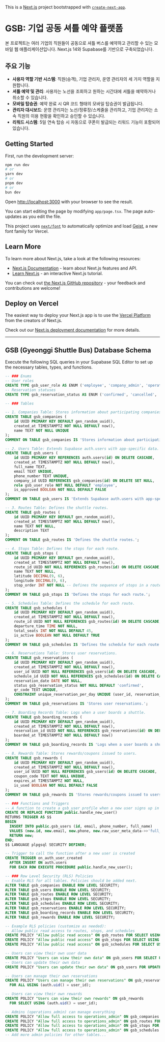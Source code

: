 This is a [Next.js](https://nextjs.org) project bootstrapped with [`create-next-app`](https://nextjs.org/docs/app/api-reference/cli/create-next-app).

# GSB: 기업 공동 셔틀 예약 플랫폼

본 프로젝트는 여러 기업의 직원들이 공동으로 셔틀 버스를 예약하고 관리할 수 있는 모바일 웹 애플리케이션입니다. Next.js 14와 Supabase를 기반으로 구축되었습니다.

## 주요 기능

- **사용자 역할 기반 시스템**: 직원(승객), 기업 관리자, 운영 관리자의 세 가지 역할을 지원합니다.
- **셔틀 예약 및 관리**: 사용자는 노선을 조회하고 원하는 시간대에 셔틀을 예약하거나 취소할 수 있습니다.
- **모바일 탑승권**: 예약 완료 시 QR 코드 형태의 모바일 탑승권이 발급됩니다.
- **관리자 대시보드**: 운영 관리자는 노선/정류장/스케줄을 관리하고, 기업 관리자는 소속 직원의 이용 현황을 확인하고 승인할 수 있습니다.
- **리워드 시스템**: 5일 연속 탑승 시 자동으로 쿠폰이 발급되는 리워드 기능이 포함되어 있습니다.

## Getting Started

First, run the development server:

```bash
npm run dev
# or
yarn dev
# or
pnpm dev
# or
bun dev
```

Open [http://localhost:3000](http://localhost:3000) with your browser to see the result.

You can start editing the page by modifying `app/page.tsx`. The page auto-updates as you edit the file.

This project uses [`next/font`](https://nextjs.org/docs/app/building-your-application/optimizing/fonts) to automatically optimize and load [Geist](https://vercel.com/font), a new font family for Vercel.

## Learn More

To learn more about Next.js, take a look at the following resources:

- [Next.js Documentation](https://nextjs.org/docs) - learn about Next.js features and API.
- [Learn Next.js](https://nextjs.org/learn) - an interactive Next.js tutorial.

You can check out [the Next.js GitHub repository](https://github.com/vercel/next.js) - your feedback and contributions are welcome!

## Deploy on Vercel

The easiest way to deploy your Next.js app is to use the [Vercel Platform](https://vercel.com/new?utm_medium=default-template&filter=next.js&utm_source=create-next-app&utm_campaign=create-next-app-readme) from the creators of Next.js.

Check out our [Next.js deployment documentation](https://nextjs.org/docs/app/building-your-application/deploying) for more details.

---

## GSB (Gyeonggi Shuttle Bus) Database Schema

Execute the following SQL queries in your Supabase SQL Editor to set up the necessary tables, types, and functions.

```sql
-- ### Enums
-- User roles
CREATE TYPE gsb_user_role AS ENUM ('employee', 'company_admin', 'operations_admin');
-- Reservation statuses
CREATE TYPE gsb_reservation_status AS ENUM ('confirmed', 'cancelled', 'completed');

-- ### Tables

-- 1. Companies Table: Stores information about participating companies.
CREATE TABLE gsb_companies (
    id UUID PRIMARY KEY DEFAULT gen_random_uuid(),
    created_at TIMESTAMPTZ NOT NULL DEFAULT now(),
    name TEXT NOT NULL UNIQUE
);
COMMENT ON TABLE gsb_companies IS 'Stores information about participating companies.';

-- 2. Users Table: Extends Supabase auth.users with app-specific data.
CREATE TABLE gsb_users (
    id UUID PRIMARY KEY REFERENCES auth.users(id) ON DELETE CASCADE,
    created_at TIMESTAMPTZ NOT NULL DEFAULT now(),
    full_name TEXT,
    email TEXT UNIQUE,
    phone_number TEXT UNIQUE,
    company_id UUID REFERENCES gsb_companies(id) ON DELETE SET NULL,
    role gsb_user_role NOT NULL DEFAULT 'employee',
    is_approved BOOLEAN NOT NULL DEFAULT FALSE
);
COMMENT ON TABLE gsb_users IS 'Extends Supabase auth.users with app-specific data like roles and company info.';

-- 3. Routes Table: Defines the shuttle routes.
CREATE TABLE gsb_routes (
    id UUID PRIMARY KEY DEFAULT gen_random_uuid(),
    created_at TIMESTAMPTZ NOT NULL DEFAULT now(),
    name TEXT NOT NULL,
    description TEXT
);
COMMENT ON TABLE gsb_routes IS 'Defines the shuttle routes.';

-- 4. Stops Table: Defines the stops for each route.
CREATE TABLE gsb_stops (
    id UUID PRIMARY KEY DEFAULT gen_random_uuid(),
    created_at TIMESTAMPTZ NOT NULL DEFAULT now(),
    route_id UUID NOT NULL REFERENCES gsb_routes(id) ON DELETE CASCADE,
    name TEXT NOT NULL,
    latitude DECIMAL(9, 6),
    longitude DECIMAL(9, 6),
    stop_order INT NOT NULL -- Defines the sequence of stops in a route
);
COMMENT ON TABLE gsb_stops IS 'Defines the stops for each route.';

-- 5. Schedules Table: Defines the schedule for each route.
CREATE TABLE gsb_schedules (
    id UUID PRIMARY KEY DEFAULT gen_random_uuid(),
    created_at TIMESTAMPTZ NOT NULL DEFAULT now(),
    route_id UUID NOT NULL REFERENCES gsb_routes(id) ON DELETE CASCADE,
    departure_time TIME NOT NULL,
    total_seats INT NOT NULL DEFAULT 45,
    is_active BOOLEAN NOT NULL DEFAULT TRUE
);
COMMENT ON TABLE gsb_schedules IS 'Defines the schedule for each route.';

-- 6. Reservations Table: Stores user reservations.
CREATE TABLE gsb_reservations (
    id UUID PRIMARY KEY DEFAULT gen_random_uuid(),
    created_at TIMESTAMPTZ NOT NULL DEFAULT now(),
    user_id UUID NOT NULL REFERENCES gsb_users(id) ON DELETE CASCADE,
    schedule_id UUID NOT NULL REFERENCES gsb_schedules(id) ON DELETE CASCADE,
    reservation_date DATE NOT NULL,
    status gsb_reservation_status NOT NULL DEFAULT 'confirmed',
    qr_code TEXT UNIQUE,
    CONSTRAINT unique_reservation_per_day UNIQUE (user_id, reservation_date, schedule_id)
);
COMMENT ON TABLE gsb_reservations IS 'Stores user reservations.';

-- 7. Boarding Records Table: Logs when a user boards a shuttle.
CREATE TABLE gsb_boarding_records (
    id UUID PRIMARY KEY DEFAULT gen_random_uuid(),
    created_at TIMESTAMPTZ NOT NULL DEFAULT now(),
    reservation_id UUID NOT NULL REFERENCES gsb_reservations(id) ON DELETE CASCADE,
    boarded_at TIMESTAMPTZ NOT NULL DEFAULT now()
);
COMMENT ON TABLE gsb_boarding_records IS 'Logs when a user boards a shuttle by scanning the QR code.';

-- 8. Rewards Table: Stores rewards/coupons issued to users.
CREATE TABLE gsb_rewards (
    id UUID PRIMARY KEY DEFAULT gen_random_uuid(),
    created_at TIMESTAMPTZ NOT NULL DEFAULT now(),
    user_id UUID NOT NULL REFERENCES gsb_users(id) ON DELETE CASCADE,
    coupon_code TEXT NOT NULL UNIQUE,
    expires_at TIMESTAMPTZ NOT NULL,
    is_used BOOLEAN NOT NULL DEFAULT FALSE
);
COMMENT ON TABLE gsb_rewards IS 'Stores rewards/coupons issued to users.';

-- ### Functions and Triggers
-- A function to create a gsb_user profile when a new user signs up in auth.
CREATE OR REPLACE FUNCTION public.handle_new_user()
RETURNS TRIGGER AS $$
BEGIN
  INSERT INTO public.gsb_users (id, email, phone_number, full_name)
  VALUES (new.id, new.email, new.phone, new.raw_user_meta_data->>'full_name');
  RETURN new;
END;
$$ LANGUAGE plpgsql SECURITY DEFINER;

-- Trigger to call the function after a new user is created
CREATE TRIGGER on_auth_user_created
  AFTER INSERT ON auth.users
  FOR EACH ROW EXECUTE PROCEDURE public.handle_new_user();

-- ### Row Level Security (RLS) Policies
-- Enable RLS for all tables. Policies should be added next.
ALTER TABLE gsb_companies ENABLE ROW LEVEL SECURITY;
ALTER TABLE gsb_users ENABLE ROW LEVEL SECURITY;
ALTER TABLE gsb_routes ENABLE ROW LEVEL SECURITY;
ALTER TABLE gsb_stops ENABLE ROW LEVEL SECURITY;
ALTER TABLE gsb_schedules ENABLE ROW LEVEL SECURITY;
ALTER TABLE gsb_reservations ENABLE ROW LEVEL SECURITY;
ALTER TABLE gsb_boarding_records ENABLE ROW LEVEL SECURITY;
ALTER TABLE gsb_rewards ENABLE ROW LEVEL SECURITY;

-- Example RLS policies (customize as needed):
-- Allow public read access to routes, stops, and schedules
CREATE POLICY "Allow public read access" ON gsb_routes FOR SELECT USING (true);
CREATE POLICY "Allow public read access" ON gsb_stops FOR SELECT USING (true);
CREATE POLICY "Allow public read access" ON gsb_schedules FOR SELECT USING (true);

-- Users can view their own user data
CREATE POLICY "Users can view their own data" ON gsb_users FOR SELECT USING (auth.uid() = id);
-- Users can update their own data
CREATE POLICY "Users can update their own data" ON gsb_users FOR UPDATE USING (auth.uid() = id);

-- Users can manage their own reservations
CREATE POLICY "Users can manage their own reservations" ON gsb_reservations
  FOR ALL USING (auth.uid() = user_id);

-- Users can view their own rewards
CREATE POLICY "Users can view their own rewards" ON gsb_rewards
  FOR SELECT USING (auth.uid() = user_id);

-- Admins (operations_admin) can manage everything
CREATE POLICY "Allow full access to operations_admin" ON gsb_companies FOR ALL USING ( (SELECT role FROM gsb_users WHERE id = auth.uid()) = 'operations_admin' );
CREATE POLICY "Allow full access to operations_admin" ON gsb_routes FOR ALL USING ( (SELECT role FROM gsb_users WHERE id = auth.uid()) = 'operations_admin' );
CREATE POLICY "Allow full access to operations_admin" ON gsb_stops FOR ALL USING ( (SELECT role FROM gsb_users WHERE id = auth.uid()) = 'operations_admin' );
CREATE POLICY "Allow full access to operations_admin" ON gsb_schedules FOR ALL USING ( (SELECT role FROM gsb_users WHERE id = auth.uid()) = 'operations_admin' );
-- Add more admin policies for other tables...
```
